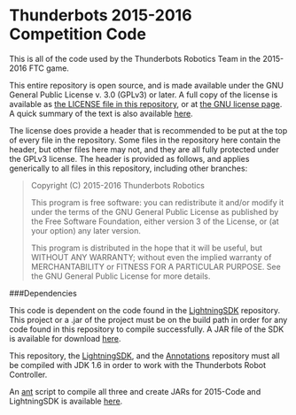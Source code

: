 # Thunderbots 2015-2016 Competition Code

This is all of the code used by the Thunderbots Robotics Team in the 2015-2016 FTC game.

This entire repository is open source, and is made available under the GNU General Public License v. 3.0 (GPLv3) or later. A full copy of the license is available as [the LICENSE file in this repository](LICENSE), or at [the GNU license page](http://www.gnu.org/licenses/gpl.txt). A quick summary of the text is also available [here](https://tldrlegal.com/license/gnu-general-public-license-v3-%28gpl-3%29). 

The license does provide a header that is recommended to be put at the top of every file in the repository. Some files in the repository here contain the header, but other files here may not, and they are all fully protected under the GPLv3 license. The header is provided as follows, and applies generically to all files in this repository, including other branches:

> Copyright (C) 2015-2016 Thunderbots Robotics
> 
> This program is free software: you can redistribute it and/or modify
> it under the terms of the GNU General Public License as published by
> the Free Software Foundation, either version 3 of the License, or
> (at your option) any later version.
> 
> This program is distributed in the hope that it will be useful,
> but WITHOUT ANY WARRANTY; without even the implied warranty of
> MERCHANTABILITY or FITNESS FOR A PARTICULAR PURPOSE.  See the
> GNU General Public License for more details.

###Dependencies

This code is dependent on the code found in the [LightningSDK](https://github.com/Thunderbots5604/LightningSDK) repository. This project or a .jar of the project must be on the build path in order for any code found in this repository to compile successfully. A JAR file of the SDK is available for download [here](https://github.com/Thunderbots5604/LightningSDK/releases).

This repository, the [LightningSDK](https://github.com/Thunderbots5604/LightningSDK), and the [Annotations](https://github.com/Thunderbots5604/Annotations) repository must all be compiled with JDK 1.6 in order to work with the Thunderbots Robot Controller.

An [ant](https://ant.apache.org) script to compile all three and create JARs for 2015-Code and LightningSDK is available [here](https://gist.githubusercontent.com/PranavMathur/447f1047ffe55a86111b/raw/1f97b22badc86216b85e3b093847dfe4f8d87c34/build.xml).

